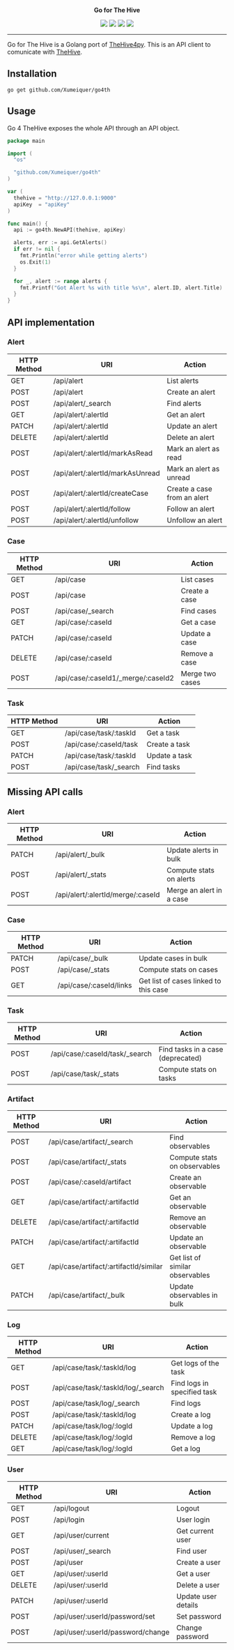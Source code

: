 <p align="center">
  <b>Go for The Hive</b>
</p>
<p align="center">
  <a href="https://travis-ci.com/Xumeiquer/go4th"><img src="https://img.shields.io/travis/com/Xumeiquer/go4th/dev.svg"></a>
  <a href="https://godoc.org/github.com/Xumeiquer/go4th"><img src="https://img.shields.io/badge/godoc-reference-blue.svg"></a>
  <a href="https://goreportcard.com/report/Xumeiquer/go4th"><img src="https://goreportcard.com/badge/github.com/Xumeiquer/go4th"></a>
  <a href="https://opensource.org/licenses/Apache-2.0"><img src="https://img.shields.io/badge/License-Apache%202.0-blue.svg"></a>
</p>

---

Go for The Hive is a Golang port of [TheHive4py](https://github.com/TheHive-Project/TheHive4py). This is an API client to comunicate with [TheHive](https://github.com/TheHive-Project/TheHive).

## Installation

```
go get github.com/Xumeiquer/go4th
```

## Usage

Go 4 TheHive exposes the whole API through an API object.

```go
package main

import (
  "os"

  "github.com/Xumeiquer/go4th"
)

var (
  thehive = "http://127.0.0.1:9000"
  apiKey  = "apiKey"
)

func main() {
  api := go4th.NewAPI(thehive, apiKey)

  alerts, err := api.GetAlerts()
  if err != nil {
    fmt.Println("error while getting alerts")
    os.Exit(1)
  }

  for _, alert := range alerts {
    fmt.Printf("Got Alert %s with title %s\n", alert.ID, alert.Title)
  }
}
```

## API implementation

### Alert

|HTTP Method |URI                                     |Action                                |
|------------|----------------------------------------|--------------------------------------|
|GET         |/api/alert                              |List alerts                           |
|POST        |/api/alert                              |Create an alert                       |
|POST        |/api/alert/_search                      |Find alerts                           |
|GET         |/api/alert/:alertId                     |Get an alert                          |
|PATCH       |/api/alert/:alertId                     |Update an alert                       |
|DELETE      |/api/alert/:alertId                     |Delete an alert                       |
|POST        |/api/alert/:alertId/markAsRead          |Mark an alert as read                 |
|POST        |/api/alert/:alertId/markAsUnread        |Mark an alert as unread               |
|POST        |/api/alert/:alertId/createCase          |Create a case from an alert           |
|POST        |/api/alert/:alertId/follow              |Follow an alert                       |
|POST        |/api/alert/:alertId/unfollow            |Unfollow an alert                     |

### Case

|HTTP Method |URI                                     |Action                                |
|------------|----------------------------------------|--------------------------------------|
|GET         |/api/case                               |List cases                            |
|POST        |/api/case                               |Create a case                         |
|POST        |/api/case/_search                       |Find cases                            |
|GET         |/api/case/:caseId                       |Get a case                            |
|PATCH       |/api/case/:caseId                       |Update a case                         |
|DELETE      |/api/case/:caseId                       |Remove a case                         |
|POST        |/api/case/:caseId1/_merge/:caseId2      |Merge two cases                       |

### Task

|HTTP Method |URI                                     |Action                                |
|------------|----------------------------------------|--------------------------------------|
|GET         |/api/case/task/:taskId                  |Get a task                            |
|POST        |/api/case/:caseId/task                  |Create a task                         |
|PATCH       |/api/case/task/:taskId                  |Update a task                         |
|POST        |/api/case/task/_search                  |Find tasks                            |

## Missing API calls

### Alert

|HTTP Method |URI                                     |Action                                |
|------------|----------------------------------------|--------------------------------------|
|PATCH       |/api/alert/_bulk                        |Update alerts in bulk                 |
|POST        |/api/alert/_stats                       |Compute stats on alerts               |
|POST        |/api/alert/:alertId/merge/:caseId       |Merge an alert in a case              |

### Case

|HTTP Method |URI                                     |Action                                |
|------------|----------------------------------------|--------------------------------------|
|PATCH       |/api/case/_bulk                         |Update cases in bulk                  |
|POST        |/api/case/_stats                        |Compute stats on cases                |
|GET         |/api/case/:caseId/links                 |Get list of cases linked to this case |

### Task

|HTTP Method |URI                                     |Action                                |
|------------|----------------------------------------|--------------------------------------|
|POST        |/api/case/:caseId/task/_search          |Find tasks in a case (deprecated)     |
|POST        |/api/case/task/_stats                   |Compute stats on tasks                |

### Artifact

|HTTP Method |URI                                     |Action                                |
|------------|----------------------------------------|--------------------------------------|
|POST        |/api/case/artifact/_search              |Find observables                      |
|POST        |/api/case/artifact/_stats               |Compute stats on observables          |
|POST        |/api/case/:caseId/artifact              |Create an observable                  |
|GET         |/api/case/artifact/:artifactId          |Get an observable                     |
|DELETE      |/api/case/artifact/:artifactId          |Remove an observable                  |
|PATCH       |/api/case/artifact/:artifactId          |Update an observable                  |
|GET         |/api/case/artifact/:artifactId/similar  |Get list of similar observables       |
|PATCH       |/api/case/artifact/_bulk                |Update observables in bulk            |

### Log

|HTTP Method |URI                                     |Action                                |
|------------|----------------------------------------|--------------------------------------|
|GET         |/api/case/task/:taskId/log              |Get logs of the task                  |
|POST        |/api/case/task/:taskId/log/_search      |Find logs in specified task           |
|POST        |/api/case/task/log/_search              |Find logs                             |
|POST        |/api/case/task/:taskId/log              |Create a log                          |
|PATCH       |/api/case/task/log/:logId               |Update a log                          |
|DELETE      |/api/case/task/log/:logId               |Remove a log                          |
|GET         |/api/case/task/log/:logId               |Get a log                             |

### User

|HTTP Method |URI                                     |Action                                |
|------------|----------------------------------------|--------------------------------------|
|GET         |/api/logout                             |Logout                                |
|POST        |/api/login                              |User login                            |
|GET         |/api/user/current                       |Get current user                      |
|POST        |/api/user/_search                       |Find user                             |
|POST        |/api/user                               |Create a user                         |
|GET         |/api/user/:userId                       |Get a user                            |
|DELETE      |/api/user/:userId                       |Delete a user                         |
|PATCH       |/api/user/:userId                       |Update user details                   |
|POST        |/api/user/:userId/password/set          |Set password                          |
|POST        |/api/user/:userId/password/change       |Change password                       |